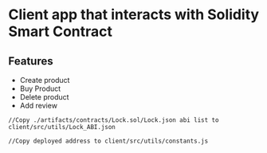# Client app that interacts with Solidity Smart Contract

## Features

- Create product
- Buy Product
- Delete product
- Add review

```
//Copy ./artifacts/contracts/Lock.sol/Lock.json abi list to client/src/utils/Lock_ABI.json

//Copy deployed address to client/src/utils/constants.js
```

